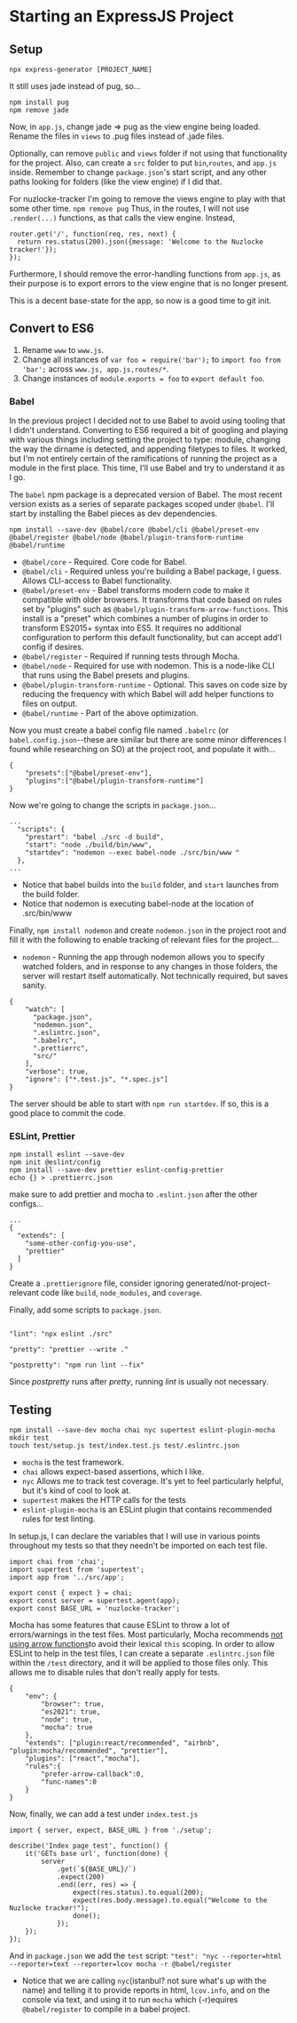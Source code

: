 # Starting an ExpressJS Project

## Setup

`npx express-generator [PROJECT_NAME]`

It still uses jade instead of pug, so...

```
npm install pug
npm remove jade
```

Now, in `app.js`, change jade => pug as the view engine being loaded. Rename the files in `views` to .pug files instead of .jade files.

Optionally, can remove `public` and `views` folder if not using that functionality for the project. Also, can create a `src` folder to put `bin`,`routes`, and `app.js` inside. Remember to change `package.json`'s start script, and any other paths looking for folders (like the view engine) if I did that.

For nuzlocke-tracker I'm going to remove the views engine to play with that some other time. `npm remove pug` Thus, in the routes, I will not use `.render(...)` functions, as that calls the view engine. Instead,

```
router.get('/', function(req, res, next) {
  return res.status(200).json({message: 'Welcome to the Nuzlocke tracker!'});
});
```

Furthermore, I should remove the error-handling functions from `app.js`, as their purpose is to export errors to the view engine that is no longer present.

This is a decent base-state for the app, so now is a good time to git init.

## Convert to ES6

1. Rename `www` to `www.js`.
2. Change all instances of `var foo = require('bar');` to `import foo from 'bar';` across `www.js, app.js,routes/*`.
3. Change instances of `module.exports = foo` to `export default foo`.

### Babel

In the previous project I decided not to use Babel to avoid using tooling that I didn't understand. Converting to ES6 required a bit of googling and playing with various things including setting the project to type: module, changing the way the dirname is detected, and appending filetypes to files. It worked, but I'm not entirely certain of the ramifications of running the project as a module in the first place. This time, I'll use Babel and try to understand it as I go.

The `babel` npm package is a deprecated version of Babel. The most recent version exists as a series of separate packages scoped under `@babel`. I'll start by installing the Babel pieces as dev dependencies.

`npm install --save-dev @babel/core @babel/cli @babel/preset-env @babel/register @babel/node @babel/plugin-transform-runtime @babel/runtime`

- `@babel/core` - Required. Core code for Babel.
- `@babel/cli` - Required unless you're building a Babel package, I guess. Allows CLI-access to Babel functionality.
- `@babel/preset-env` - Babel transforms modern code to make it compatible with older browsers. It transforms that code based on rules set by "plugins" such as `@babel/plugin-transform-arrow-functions`. This install is a "preset" which combines a number of plugins in order to transform ES2015+ syntax into ES5. It requires no additional configuration to perform this default functionality, but can accept add'l config if desires.
- `@babel/register` - Required if running tests through Mocha.
- `@babel/node` - Required for use with nodemon. This is a node-like CLI that runs using the Babel presets and plugins.
- `@babel/plugin-transform-runtime` - Optional. This saves on code size by reducing the frequency with which Babel will add helper functions to files on output.
- `@babel/runtime` - Part of the above optimization.

Now you must create a babel config file named `.babelrc` (or `babel.config.json`--these are similar but there are some minor differences I found while researching on SO) at the project root, and populate it with...

```
{
    "presets":["@babel/preset-env"],
    "plugins":["@babel/plugin-transform-runtime"]
}
```

Now we're going to change the scripts in `package.json`...

```
...
  "scripts": {
    "prestart": "babel ./src -d build",
    "start": "node ./build/bin/www",
    "startdev": "nodemon --exec babel-node ./src/bin/www "
  },
...
```

- Notice that babel builds into the `build` folder, and `start` launches from the build folder.
- Notice that nodemon is executing babel-node at the location of .src/bin/www

Finally, `npm install nodemon` and create `nodemon.json` in the project root and fill it with the following to enable tracking of relevant files for the project...

- `nodemon` - Running the app through nodemon allows you to specify watched folders, and in response to any changes in those folders, the server will restart itself automatically. Not technically required, but saves sanity.

```
{
    "watch": [
      "package.json",
      "nodemon.json",
      ".eslintrc.json",
      ".babelrc",
      ".prettierrc",
      "src/"
    ],
    "verbose": true,
    "ignore": ["*.test.js", "*.spec.js"]
}
```

The server should be able to start with `npm run startdev`. If so, this is a good place to commit the code.

### ESLint, Prettier

```
npm install eslint --save-dev
npm init @eslint/config
npm install --save-dev prettier eslint-config-prettier
echo {} > .prettierrc.json
```

make sure to add prettier and mocha to `.eslint.json` after the other configs...

```
...
{
  "extends": [
    "some-other-config-you-use",
    "prettier"
  ]
}
```

Create a `.prettierignore` file, consider ignoring generated/not-project-relevant code like `build`, `node_modules`, and `coverage`.

Finally, add some scripts to `package.json`.

```

"lint": "npx eslint ./src"

"pretty": "prettier --write ."

"postpretty": "npm run lint --fix"

```

Since _postpretty_ runs after _pretty_, running _lint_ is usually not necessary.

## Testing

```
npm install --save-dev mocha chai nyc supertest eslint-plugin-mocha
mkdir test
touch test/setup.js test/index.test.js test/.eslintrc.json
```

- `mocha` is the test framework.
- `chai` allows expect-based assertions, which I like.
- `nyc` Allows me to track test coverage. It's yet to feel particularly helpful, but it's kind of cool to look at.
- `supertest` makes the HTTP calls for the tests
- `eslint-plugin-mocha` is an ESLint plugin that contains recommended rules for test linting.

In setup.js, I can declare the variables that I will use in various points throughout my tests so that they needn't be imported on each test file.

```
import chai from 'chai';
import supertest from 'supertest';
import app from '../src/app';

export const { expect } = chai;
export const server = supertest.agent(app);
export const BASE_URL = 'nuzlocke-tracker';
```

Mocha has some features that cause ESLint to throw a lot of errors/warnings in the test files. Most particularly, Mocha recommends [not using arrow functions](https://mochajs.org/#arrow-functions)to avoid their lexical `this` scoping. In order to allow ESLint to help in the test files, I can create a separate `.eslintrc.json` file within the `/test` directory, and it will be applied to those files only. This allows me to disable rules that don't really apply for tests.

```
{
    "env": {
        "browser": true,
        "es2021": true,
        "node": true,
        "mocha": true
    },
    "extends": ["plugin:react/recommended", "airbnb", "plugin:mocha/recommended", "prettier"],
    "plugins": ["react","mocha"],
    "rules":{
        "prefer-arrow-callback":0,
        "func-names":0
    }
}
```

Now, finally, we can add a test under `index.test.js`

```
import { server, expect, BASE_URL } from './setup';

describe('Index page test', function() {
    it('GETs base url', function(done) {
        server
            .get(`${BASE_URL}/`)
            .expect(200)
            .end((err, res) => {
                expect(res.status).to.equal(200);
                expect(res.body.message).to.equal("Welcome to the Nuzlocke tracker!");
                done();
            });
    });
});
```

And in `package.json` we add the `test` script: `"test": "nyc --reporter=html --reporter=text --reporter=lcov mocha -r @babel/register`

- Notice that we are calling `nyc`(istanbul? not sure what's up with the name) and telling it to provide reports in html, `lcov.info`, and on the console via text, and using it to run `mocha` which (-r)equires `@babel/register` to compile in a babel project.